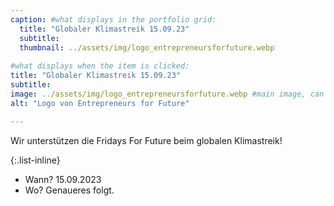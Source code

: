 ```yaml
---
caption: #what displays in the portfolio grid:
  title: "Globaler Klimastreik 15.09.23"
  subtitle: 
  thumbnail: ../assets/img/logo_entrepreneursforfuture.webp
  
#what displays when the item is clicked:
title: "Globaler Klimastreik 15.09.23"
subtitle: 
image: ../assets/img/logo_entrepreneursforfuture.webp #main image, can be a link or a file in assets/img/portfolio
alt: "Logo von Entrepreneurs for Future"

---
```

Wir unterstützen die Fridays For Future beim globalen Klimastreik!

{:.list-inline} 
- Wann? 15.09.2023 
- Wo? Genaueres folgt. 
